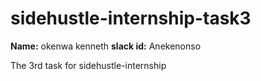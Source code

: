 # sidehustle-internship-task3

**Name:** okenwa kenneth
**slack id:** Anekenonso

The 3rd task for sidehustle-internship
